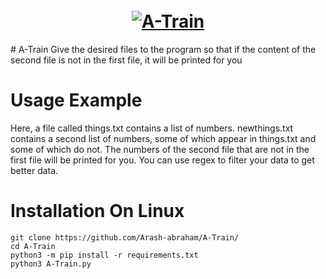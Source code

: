 <h1 align="center">
  <br>
  <a href="https://github.com/Arash-abraham/A-Train/"><img src="/Img/The-Boys-A-Train-Music-Video-Amazon.avif" alt="A-Train"></a>

</h1>
# A-Train
Give the desired files to the program so that if the content of the second file is not in the first file, it will be printed for you

# Usage Example
Here, a file called things.txt contains a list of numbers. newthings.txt contains a second list of numbers, some of which appear in things.txt and some of which do not. The numbers of the second file that are not in the first file will be printed for you.
You can use regex to filter your data to get better data.

# Installation On Linux

```
git clone https://github.com/Arash-abraham/A-Train/
cd A-Train
python3 -m pip install -r requirements.txt
python3 A-Train.py
```
